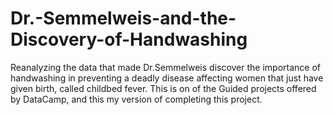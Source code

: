 # Dr.-Semmelweis-and-the-Discovery-of-Handwashing
Reanalyzing the data that made Dr.Semmelweis discover the importance of handwashing in preventing a deadly disease affecting women that just have given birth, called childbed fever. This is on of the Guided projects offered by DataCamp, and this my version of completing this project. 
